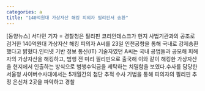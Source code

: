 ```yaml
---
categories: a
title: "140억원대 가상자산 해킹 피의자 필리핀서 송환"
---
```

[동양뉴스] 서다민 기자 = 경찰청은 필리핀 코리안데스크가 현지 사법기관과의 공조로 검거한 140억원대 가상자산 해킹 피의자 A씨를 23일 인천공항을 통해 국내로 강제송환했다고 밝혔다.인터넷 기반 정보 통신(IT) 기술자였던 A씨는 국내 공범들과 공모해 피해자의 가상자산을 해킹하고, 범행 전 미리 필리핀으로 출국해 이와 같이 해킹한 가상자산을 현지에서 인출하는 방식으로 범행수익금을 세탁하는 치밀함을 보였다.수사를 담당한 서울청 사이버수사대에서는 5개월간의 첨단 추적 수사 기법을 통해 피의자의 필리핀 추정 은신처 2곳을 파악하고 경찰